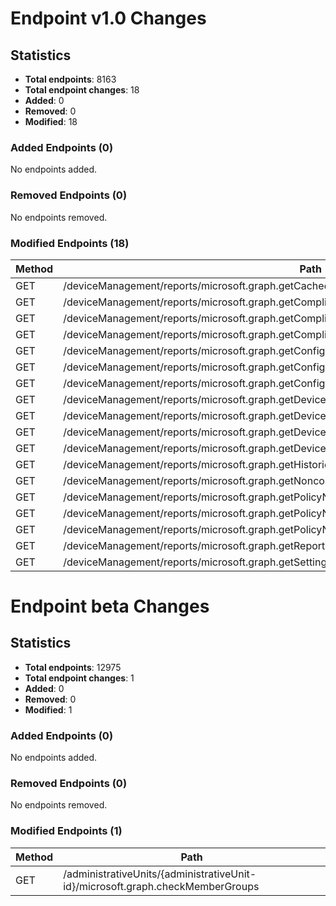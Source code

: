 
# Endpoint v1.0 Changes

## Statistics
- **Total endpoints**: 8163
- **Total endpoint changes**: 18
- **Added**: 0
- **Removed**: 0
- **Modified**: 18

### Added Endpoints (0)

No endpoints added.

### Removed Endpoints (0)

No endpoints removed.

### Modified Endpoints (18)

| Method | Path |
|--------|------|
| GET | /deviceManagement/reports/microsoft.graph.getCachedReport |
| GET | /deviceManagement/reports/microsoft.graph.getCompliancePolicyNonComplianceReport |
| GET | /deviceManagement/reports/microsoft.graph.getCompliancePolicyNonComplianceSummaryReport |
| GET | /deviceManagement/reports/microsoft.graph.getComplianceSettingNonComplianceReport |
| GET | /deviceManagement/reports/microsoft.graph.getConfigurationPolicyNonComplianceReport |
| GET | /deviceManagement/reports/microsoft.graph.getConfigurationPolicyNonComplianceSummaryReport |
| GET | /deviceManagement/reports/microsoft.graph.getConfigurationSettingNonComplianceReport |
| GET | /deviceManagement/reports/microsoft.graph.getDeviceManagementIntentPerSettingContributingProfiles |
| GET | /deviceManagement/reports/microsoft.graph.getDeviceManagementIntentSettingsReport |
| GET | /deviceManagement/reports/microsoft.graph.getDeviceNonComplianceReport |
| GET | /deviceManagement/reports/microsoft.graph.getDevicesWithoutCompliancePolicyReport |
| GET | /deviceManagement/reports/microsoft.graph.getHistoricalReport |
| GET | /deviceManagement/reports/microsoft.graph.getNoncompliantDevicesAndSettingsReport |
| GET | /deviceManagement/reports/microsoft.graph.getPolicyNonComplianceMetadata |
| GET | /deviceManagement/reports/microsoft.graph.getPolicyNonComplianceReport |
| GET | /deviceManagement/reports/microsoft.graph.getPolicyNonComplianceSummaryReport |
| GET | /deviceManagement/reports/microsoft.graph.getReportFilters |
| GET | /deviceManagement/reports/microsoft.graph.getSettingNonComplianceReport |

# Endpoint beta Changes

## Statistics
- **Total endpoints**: 12975
- **Total endpoint changes**: 1
- **Added**: 0
- **Removed**: 0
- **Modified**: 1

### Added Endpoints (0)

No endpoints added.

### Removed Endpoints (0)

No endpoints removed.

### Modified Endpoints (1)

| Method | Path |
|--------|------|
| GET | /administrativeUnits/{administrativeUnit-id}/microsoft.graph.checkMemberGroups |
